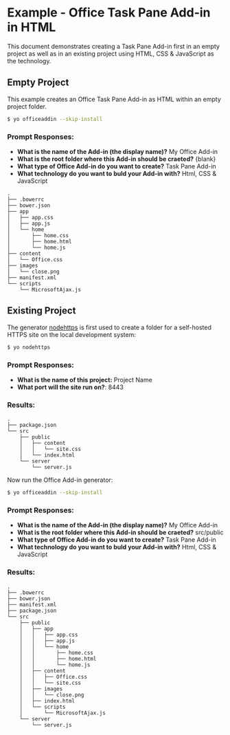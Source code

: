 # Example - Office Task Pane Add-in in HTML

This document demonstrates creating a Task Pane Add-in first in an empty project as well as in an existing project using HTML, CSS & JavaScript as the technology.

## Empty Project

This example creates an Office Task Pane Add-in as HTML within an empty project folder.

```bash
$ yo officeaddin --skip-install
```

### Prompt Responses:

- **What is the name of the Add-in (the display name)?** My Office Add-in
- **What is the root folder where this Add-in should be craeted?** {blank} 
- **What type of Office Add-in do you want to create?** Task Pane Add-in
- **What technology do you want to buld your Add-in with?** Html, CSS & JavaScript

```
.
├── .bowerrc
├── bower.json
├── app
│   ├── app.css
│   ├── app.js
│   └── home
│       ├── home.css
│       ├── home.html
│       └── home.js
├── content
│   └── Office.css
├── images
│   └── close.png
├── manifest.xml
└── scripts
    └── MicrosoftAjax.js
```

## Existing Project

The generator [nodehttps](https://www.npmjs.com/package/generator-nodehttps) is first used to create a folder for a self-hosted HTTPS site on the local development system:

```bash
$ yo nodehttps
```

### Prompt Responses:

- **What is the name of this project:** Project Name
- **What port will the site run on?**: 8443

### Results:

```
.
├── package.json
└── src
    ├── public
    │   ├── content
    │   │   └── site.css
    │   └── index.html
    └── server
        └── server.js
```

Now run the Office Add-in generator:

```bash
$ yo officeaddin --skip-install
```
### Prompt Responses:

- **What is the name of the Add-in (the display name)?** My Office Add-in
- **What is the root folder where this Add-in should be craeted?** src/public 
- **What type of Office Add-in do you want to create?** Task Pane Add-in
- **What technology do you want to buld your Add-in with?** Html, CSS & JavaScript

### Results:

```
.
├── .bowerrc
├── bower.json
├── manifest.xml
├── package.json
└── src
    ├── public
    │   ├── app
    │   │   ├── app.css
    │   │   ├── app.js
    │   │   └── home
    │   │       ├── home.css
    │   │       ├── home.html
    │   │       └── home.js
    │   ├── content
    │   │   ├── Office.css
    │   │   └── site.css
    │   ├── images
    │   │   └── close.png
    │   ├── index.html
    │   └── scripts
    │       └── MicrosoftAjax.js
    └── server
        └── server.js
```